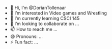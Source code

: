 - 👋 Hi, I’m @DorianTollenaar
- 👀 I’m interested in Video games and Wrestling
- 🌱 I’m currently learning CSCI 145
- 💞️ I’m looking to collaborate on ...
- 📫 How to reach me ...
- 😄 Pronouns: ...
- ⚡ Fun fact: ...

<!---
DorianTollenaar/DorianTollenaar is a ✨ special ✨ repository because its `README.md` (this file) appears on your GitHub profile.
You can click the Preview link to take a look at your changes.
--->
